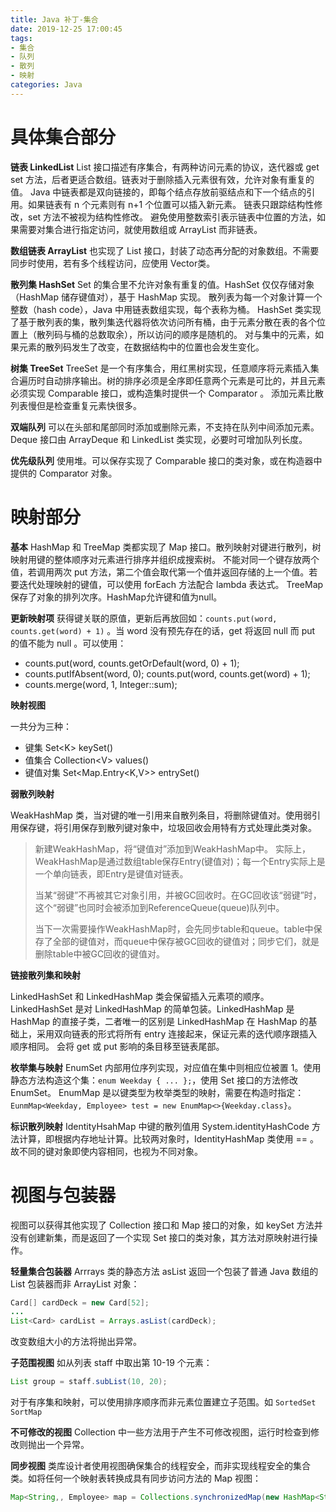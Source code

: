 ```yaml
---
title: Java 补丁-集合
date: 2019-12-25 17:00:45
tags:
- 集合
- 队列
- 散列
- 映射
categories: Java
---
```


# 具体集合部分

**链表 LinkedList**
List 接口描述有序集合，有两种访问元素的协议，迭代器或 get set 方法，后者更适合数组。链表对于删除插入元素很有效，允许对象有重复的值。
Java 中链表都是双向链接的，即每个结点存放前驱结点和下一个结点的引用。如果链表有 n 个元素则有 n+1 个位置可以插入新元素。
链表只跟踪结构性修改，set 方法不被视为结构性修改。
避免使用整数索引表示链表中位置的方法，如果需要对集合进行指定访问，就使用数组或 ArrayList 而非链表。

**数组链表 ArrayList**
也实现了 List 接口，封装了动态再分配的对象数组。不需要同步时使用，若有多个线程访问，应使用 Vector类。

**散列集 HashSet**
Set 的集合里不允许对象有重复的值。HashSet 仅仅存储对象（HashMap 储存键值对），基于 HashMap 实现。
散列表为每一个对象计算一个整数（hash code），Java 中用链表数组实现，每个表称为桶。
HashSet 类实现了基于散列表的集，散列集迭代器将依次访问所有桶，由于元素分散在表的各个位置上（散列码与桶的总数取余），所以访问的顺序是随机的。
对与集中的元素，如果元素的散列码发生了改变，在数据结构中的位置也会发生变化。

**树集 TreeSet**
TreeSet 是一个有序集合，用红黑树实现，任意顺序将元素插入集合遍历时自动排序输出。树的排序必须是全序即任意两个元素是可比的，并且元素必须实现 Comparable 接口，或构造集时提供一个 Comparator 。
 添加元素比散列表慢但是检查重复元素快很多。

 **双端队列**
 可以在头部和尾部同时添加或删除元素，不支持在队列中间添加元素。Deque 接口由 ArrayDeque 和 LinkedList 类实现，必要时可增加队列长度。

 **优先级队列**
 使用堆。可以保存实现了 Comparable 接口的类对象，或在构造器中提供的 Comparator 对象。

# 映射部分
**基本**
HashMap 和 TreeMap 类都实现了 Map 接口。散列映射对键进行散列，树映射用键的整体顺序对元素进行排序并组织成搜索树。
不能对同一个键存放两个值，若调用两次 put 方法，第二个值会取代第一个值并返回存储的上一个值。若要迭代处理映射的键值，可以使用 forEach 方法配合 lambda 表达式。
TreeMap保存了对象的排列次序。HashMap允许键和值为null。

**更新映射项**
获得键关联的原值，更新后再放回如：`counts.put(word, counts.get(word) + 1)` 。当 word 没有预先存在的话，get 将返回 null 而 put 的值不能为 null 。可以使用：

- counts.put(word, counts.getOrDefault(word, 0) + 1);
- counts.putIfAbsent(word, 0); counts.put(word, counts.get(word) + 1);
- counts.merge(word, 1, Integer::sum);

**映射视图**

一共分为三种：

-   键集 Set\<K>  keySet()
-   值集合 Collection\<V>  values()
-   键值对集 Set<Map.Entry<K,V>>  entrySet()

**弱散列映射**

WeakHashMap 类，当对键的唯一引用来自散列条目，将删除键值对。使用弱引用保存键，将引用保存到散列键对象中，垃圾回收会用特有方式处理此类对象。

>   新建WeakHashMap，将“键值对”添加到WeakHashMap中。 实际上，WeakHashMap是通过数组table保存Entry(键值对)；每一个Entry实际上是一个单向链表，即Entry是键值对链表。
>
>   当某“弱键”不再被其它对象引用，并被GC回收时。在GC回收该“弱键”时，这个“弱键”也同时会被添加到ReferenceQueue(queue)队列中。
>
>   当下一次需要操作WeakHashMap时，会先同步table和queue。table中保存了全部的键值对，而queue中保存被GC回收的键值对；同步它们，就是删除table中被GC回收的键值对。

**链接散列集和映射**

LinkedHashSet 和 LinkedHashMap 类会保留插入元素项的顺序。LinkedHashSet 是对 LinkedHashMap 的简单包装。LinkedHashMap 是 HashMap 的直接子类，二者唯一的区别是 LinkedHashMap 在 HashMap 的基础上，采用双向链表的形式将所有 entry 连接起来，保证元素的迭代顺序跟插入顺序相同。
会将 get 或 put 影响的条目移至链表尾部。

**枚举集与映射**
EnumSet 内部用位序列实现，对应值在集中则相应位被置 1。使用静态方法构造这个集：`enum Weekday { ... };`，使用 Set 接口的方法修改 EnumSet。
EnumMap 是以键类型为枚举类型的映射，需要在构造时指定：`EunmMap<Weekday, Employee> test = new EnumMap<>{Weekday.class}`。

**标识散列映射**
IdentityHsahMap 中键的散列值用 System.identityHashCode 方法计算，即根据内存地址计算。比较两对象时，IdentityHashMap 类使用 == 。
故不同的键对象即使内容相同，也视为不同对象。


# 视图与包装器

视图可以获得其他实现了 Collection 接口和 Map 接口的对象，如 keySet 方法并没有创建新集，而是返回了一个实现 Set 接口的类对象，其方法对原映射进行操作。

**轻量集合包装器**
Arrrays 类的静态方法 asList 返回一个包装了普通 Java 数组的 List 包装器而非 ArrayList 对象：
```java
Card[] cardDeck = new Card[52];
...
List<Card> cardList = Arrays.asList(cardDeck);
```
改变数组大小的方法将抛出异常。

**子范围视图**
如从列表 staff 中取出第 10-19 个元素：
```java
List group = staff.subList(10, 20);
```
对于有序集和映射，可以使用排序顺序而非元素位置建立子范围。如 `SortedSet` `SortMap`

**不可修改的视图**
Collection 中一些方法用于产生不可修改视图，运行时检查到修改则抛出一个异常。

**同步视图**
类库设计者使用视图确保集合的线程安全，而非实现线程安全的集合类。如将任何一个映射表转换成具有同步访问方法的 Map 视图：
```java
Map<String,, Employee> map = Collections.synchronizedMap(new HashMap<String, Employee>());
```

